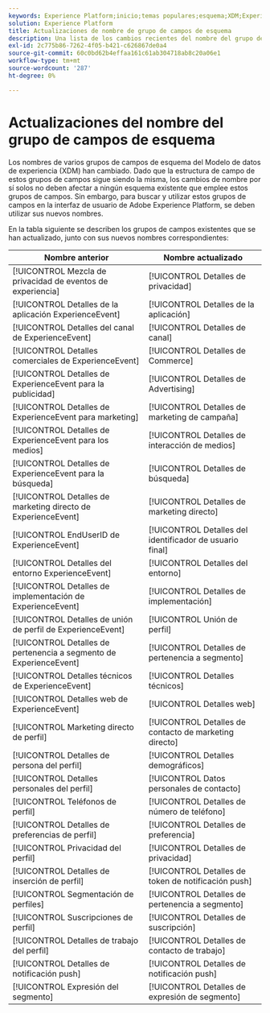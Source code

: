 ```yaml
---
keywords: Experience Platform;inicio;temas populares;esquema;XDM;ExperienceEvent;campos;esquemas;Esquemas;Diseño de esquema;grupo de campos;grupo de campos;enduserids;usuario final;usuario final;id;actualizaciones;
solution: Experience Platform
title: Actualizaciones de nombre de grupo de campos de esquema
description: Una lista de los cambios recientes del nombre del grupo de campos del esquema XDM.
exl-id: 2c775b86-7262-4f05-b421-c626867de0a4
source-git-commit: 60c0bd62b4effaa161c61ab304718ab8c20a06e1
workflow-type: tm+mt
source-wordcount: '287'
ht-degree: 0%

---
```



# Actualizaciones del nombre del grupo de campos de esquema

Los nombres de varios grupos de campos de esquema del Modelo de datos de experiencia (XDM) han cambiado. Dado que la estructura de campo de estos grupos de campos sigue siendo la misma, los cambios de nombre por sí solos no deben afectar a ningún esquema existente que emplee estos grupos de campos. Sin embargo, para buscar y utilizar estos grupos de campos en la interfaz de usuario de Adobe Experience Platform, se deben utilizar sus nuevos nombres.

En la tabla siguiente se describen los grupos de campos existentes que se han actualizado, junto con sus nuevos nombres correspondientes:

| Nombre anterior | Nombre actualizado |
| --- | --- |
| [!UICONTROL Mezcla de privacidad de eventos de experiencia] | [!UICONTROL Detalles de privacidad] |
| [!UICONTROL Detalles de la aplicación ExperienceEvent] | [!UICONTROL Detalles de la aplicación] |
| [!UICONTROL Detalles del canal de ExperienceEvent] | [!UICONTROL Detalles de canal] |
| [!UICONTROL Detalles comerciales de ExperienceEvent] | [!UICONTROL Detalles de Commerce] |
| [!UICONTROL Detalles de ExperienceEvent para la publicidad] | [!UICONTROL Detalles de Advertising] |
| [!UICONTROL Detalles de ExperienceEvent para marketing] | [!UICONTROL Detalles de marketing de campaña] |
| [!UICONTROL Detalles de ExperienceEvent para los medios] | [!UICONTROL Detalles de interacción de medios] |
| [!UICONTROL Detalles de ExperienceEvent para la búsqueda] | [!UICONTROL Detalles de búsqueda] |
| [!UICONTROL Detalles de marketing directo de ExperienceEvent] | [!UICONTROL Detalles de marketing directo] |
| [!UICONTROL EndUserID de ExperienceEvent] | [!UICONTROL Detalles del identificador de usuario final] |
| [!UICONTROL Detalles del entorno ExperienceEvent] | [!UICONTROL Detalles del entorno] |
| [!UICONTROL Detalles de implementación de ExperienceEvent] | [!UICONTROL Detalles de implementación] |
| [!UICONTROL Detalles de unión de perfil de ExperienceEvent] | [!UICONTROL Unión de perfil] |
| [!UICONTROL Detalles de pertenencia a segmento de ExperienceEvent] | [!UICONTROL Detalles de pertenencia a segmento] |
| [!UICONTROL Detalles técnicos de ExperienceEvent] | [!UICONTROL Detalles técnicos] |
| [!UICONTROL Detalles web de ExperienceEvent] | [!UICONTROL Detalles web] |
| [!UICONTROL Marketing directo de perfil] | [!UICONTROL Detalles de contacto de marketing directo] |
| [!UICONTROL Detalles de persona del perfil] | [!UICONTROL Detalles demográficos] |
| [!UICONTROL Detalles personales del perfil] | [!UICONTROL Datos personales de contacto] |
| [!UICONTROL Teléfonos de perfil] | [!UICONTROL Detalles de número de teléfono] |
| [!UICONTROL Detalles de preferencias de perfil] | [!UICONTROL Detalles de preferencia] |
| [!UICONTROL Privacidad del perfil] | [!UICONTROL Detalles de privacidad] |
| [!UICONTROL Detalles de inserción de perfil] | [!UICONTROL Detalles de token de notificación push] |
| [!UICONTROL Segmentación de perfiles] | [!UICONTROL Detalles de pertenencia a segmento] |
| [!UICONTROL Suscripciones de perfil] | [!UICONTROL Detalles de suscripción] |
| [!UICONTROL Detalles de trabajo del perfil] | [!UICONTROL Detalles de contacto de trabajo] |
| [!UICONTROL Detalles de notificación push] | [!UICONTROL Detalles de notificación push] |
| [!UICONTROL Expresión del segmento] | [!UICONTROL Detalles de expresión de segmento] |
